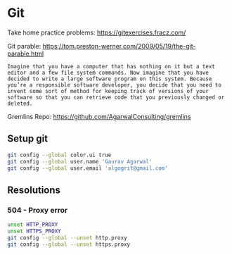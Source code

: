 # Git

Take home practice problems: https://gitexercises.fracz.com/

Git parable: https://tom.preston-werner.com/2009/05/19/the-git-parable.html

```
Imagine that you have a computer that has nothing on it but a text editor and a few file system commands. Now imagine that you have decided to write a large software program on this system. Because you’re a responsible software developer, you decide that you need to invent some sort of method for keeping track of versions of your software so that you can retrieve code that you previously changed or deleted.
```

Gremlins Repo: https://github.com/AgarwalConsulting/gremlins

## Setup git

```bash
git config --global color.ui true
git config --global user.name 'Gaurav Agarwal'
git config --global user.email 'algogrit@gmail.com'
```

## Resolutions

### 504 - Proxy error

```bash
unset HTTP_PROXY
unset HTTPS_PROXY
git config --global --unset http.proxy
git config --global --unset https.proxy
```
